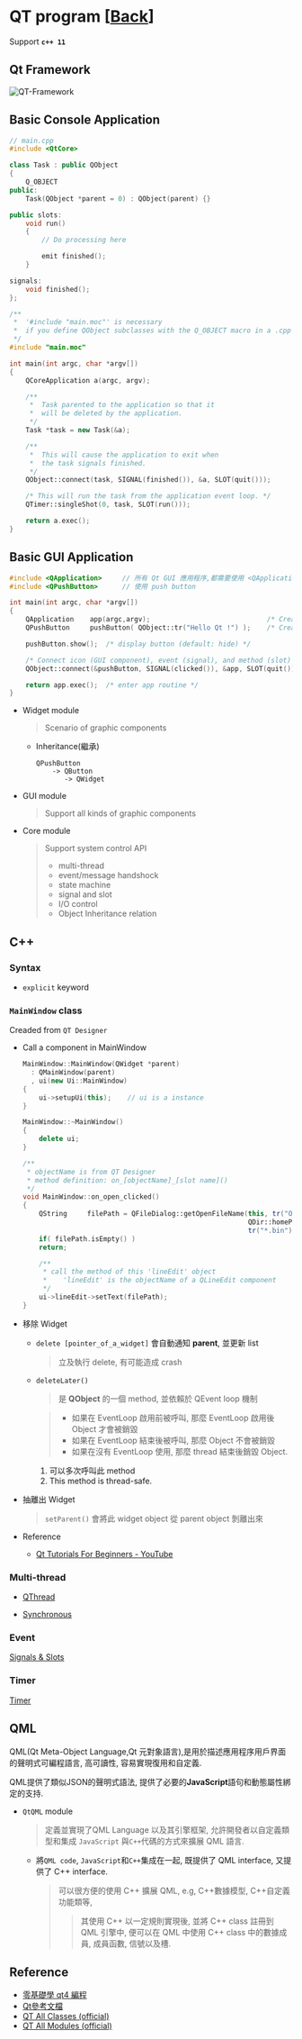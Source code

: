 # QT program [[Back](note_qt.md)]

Support **`c++ 11`**

## Qt Framework

![QT-Framework](Qt_Framework.jpg)

## Basic Console Application

```c++
// main.cpp
#include <QtCore>

class Task : public QObject
{
    Q_OBJECT
public:
    Task(QObject *parent = 0) : QObject(parent) {}

public slots:
    void run()
    {
        // Do processing here

        emit finished();
    }

signals:
    void finished();
};

/**
 *  '#include "main.moc"' is necessary
 *  if you define QObject subclasses with the Q_OBJECT macro in a .cpp file.
 */
#include "main.moc"

int main(int argc, char *argv[])
{
    QCoreApplication a(argc, argv);

    /**
     *  Task parented to the application so that it
     *  will be deleted by the application.
     */
    Task *task = new Task(&a);

    /**
     *  This will cause the application to exit when
     *  the task signals finished.
     */
    QObject::connect(task, SIGNAL(finished()), &a, SLOT(quit()));

    /* This will run the task from the application event loop. */
    QTimer::singleShot(0, task, SLOT(run()));

    return a.exec();
}
```

## Basic GUI Application

```c++
#include <QApplication>     // 所有 Qt GUI 應用程序,都需要使用 <QApplication>
#include <QPushButton>      // 使用 push button

int main(int argc, char *argv[])
{
    QApplication    app(argc,argv);                             /* Create a app object */
    QPushButton     pushButton( QObject::tr("Hello Qt !") );    /* Create a button component of widget */

    pushButton.show();  /* display button (default: hide) */

    /* Connect icon (GUI component), event (signal), and method (slot) */
    QObject::connect(&pushButton, SIGNAL(clicked()), &app, SLOT(quit()));

    return app.exec();  /* enter app routine */
}
```

+ Widget module
    > Scenario of graphic components

    - Inheritance(繼承)

        ```
        QPushButton
            -> QButton
               -> QWidget
        ```

+ GUI module
    > Support all kinds of graphic components

+ Core module
    > Support system control API
    > + multi-thread
    > + event/message handshock
    > + state machine
    > + signal and slot
    > + I/O control
    > + Object Inheritance relation


## C++

### Syntax

+ `explicit` keyword


### `MainWindow` class

Creaded from `QT Designer`

+ Call a component in MainWindow

    ```c++
    MainWindow::MainWindow(QWidget *parent)
      : QMainWindow(parent)
      , ui(new Ui::MainWindow)
    {
        ui->setupUi(this);    // ui is a instance
    }

    MainWindow::~MainWindow()
    {
        delete ui;
    }

    /**
     * objectName is from QT Designer
     * method definition: on_[objectName]_[slot name]()
     */
    void MainWindow::on_open_clicked()
    {
        QString     filePath = QFileDialog::getOpenFileName(this, tr("Open"),
                                                            QDir::homePath(),
                                                            tr("*.bin"));
        if( filePath.isEmpty() )
        return;

        /**
         * call the method of this 'lineEdit' object
         *    'lineEdit' is the objectName of a QLineEdit component
         */
        ui->lineEdit->setText(filePath);
    }
    ```

+ 移除 Widget
    - `delete [pointer_of_a_widget]` 會自動通知 **parent**, 並更新 list
        > 立及執行 delete, 有可能造成 crash

    - `deleteLater()`
        > 是 **QObject** 的一個 method, 並依賴於 QEvent loop 機制

        > + 如果在 EventLoop 啟用前被呼叫, 那麼 EventLoop 啟用後 Object 才會被銷毀
        > + 如果在 EventLoop 結束後被呼叫, 那麼 Object 不會被銷毀
        > + 如果在沒有 EventLoop 使用, 那麼 thread 結束後銷毀 Object.

        1. 可以多次呼叫此 method
        1. This method is thread-safe.


+ 抽離出 Widget
    > `setParent()` 會將此 widget object 從 parent object 剝離出來


+ Reference

    - [Qt Tutorials For Beginners - YouTube](https://www.youtube.com/watch?v=EkjaiDsiM-Q&list=PLS1QulWo1RIZiBcTr5urECberTITj7gjA)


### Multi-thread

+ [QThread](note_qthread.md)

+ [Synchronous](note_qt_thread_sync.md)

### Event

[Signals & Slots](note_qt_signals_slots.md)

### Timer

[Timer](note_qt_timer.md)

## QML

QML(Qt Meta-Object Language,Qt 元對象語言),是用於描述應用程序用戶界面的聲明式可編程語言, 高可讀性, 容易實現復用和自定義.

QML提供了類似JSON的聲明式語法, 提供了必要的**JavaScript**語句和動態屬性綁定的支持.

+ `QtQML` module
    > 定義並實現了QML Language 以及其引擎框架, 允許開發者以自定義類型和集成 `JavaScript` 與`C++`代碼的方式來擴展 QML 語言.

    - 將`QML code`, `JavaScript`和`C++`集成在一起, 既提供了 QML interface, 又提供了 C++ interface.
        > 可以很方便的使用 C++ 擴展 QML, e.g, C++數據模型, C++自定義功能類等,
        >> 其使用 C++ 以一定規則實現後, 並將 C++ class 註冊到 QML 引擎中, 便可以在 QML 中使用 C++ class 中的數據成員, 成員函數, 信號以及槽.

## Reference

+ [零基礎學 qt4 編程](https://wizardforcel.gitbooks.io/wudi-qt4/content/index.html)
+ [Qt參考文檔](https://documentation.help/Qt-3.0.5/index.html)
+ [QT All Classes (official)](https://doc.qt.io/qt-5.15/classes.html)
+ [QT All Modules (official)](https://doc.qt.io/qt-5/qtmodules.html)
